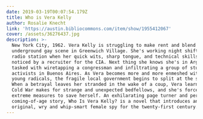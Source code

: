 ```yaml
---
date: 2019-03-19T00:07:54.179Z
title: Who is Vera Kelly
author: Rosalie Knecht
link: 'https://austin.bibliocommons.com/item/show/1955412067'
cover: /assets/36276437.jpg
description: >-
  New York City, 1962. Vera Kelly is struggling to make rent and blend into the
  underground gay scene in Greenwich Village. She's working night shifts at a
  radio station when her quick wits, sharp tongue, and technical skills get her
  noticed by a recruiter for the CIA. Next thing she knows she's in Argentina,
  tasked with wiretapping a congressman and infiltrating a group of student
  activists in Buenos Aires. As Vera becomes more and more enmeshed with the
  young radicals, the fragile local government begins to split at the seams.
  When a betrayal leaves her stranded in the wake of a coup, Vera learns the
  Cold War makes for strange and unexpected bedfellows, and she's forced to take
  extreme measures to save herself. An exhilarating page turner and perceptive
  coming-of-age story, Who Is Vera Kelly? is a novel that introduces an
  original, wry and whip-smart female spy for the twenty-first century.
---
```


